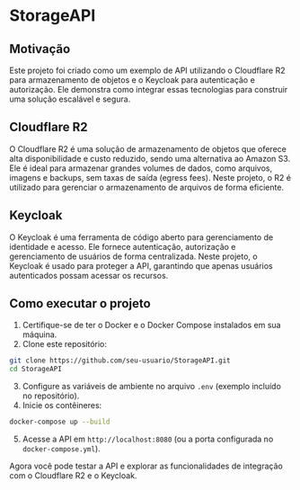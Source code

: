 # StorageAPI

## Motivação
Este projeto foi criado como um exemplo de API utilizando o Cloudflare R2 para armazenamento de objetos e o Keycloak para autenticação e autorização. Ele demonstra como integrar essas tecnologias para construir uma solução escalável e segura.

## Cloudflare R2
O Cloudflare R2 é uma solução de armazenamento de objetos que oferece alta disponibilidade e custo reduzido, sendo uma alternativa ao Amazon S3. Ele é ideal para armazenar grandes volumes de dados, como arquivos, imagens e backups, sem taxas de saída (egress fees). Neste projeto, o R2 é utilizado para gerenciar o armazenamento de arquivos de forma eficiente.

## Keycloak
O Keycloak é uma ferramenta de código aberto para gerenciamento de identidade e acesso. Ele fornece autenticação, autorização e gerenciamento de usuários de forma centralizada. Neste projeto, o Keycloak é usado para proteger a API, garantindo que apenas usuários autenticados possam acessar os recursos.

## Como executar o projeto

1. Certifique-se de ter o Docker e o Docker Compose instalados em sua máquina.
2. Clone este repositório:
  ```bash
  git clone https://github.com/seu-usuario/StorageAPI.git
  cd StorageAPI
  ```
3. Configure as variáveis de ambiente no arquivo `.env` (exemplo incluído no repositório).
4. Inicie os contêineres:
  ```bash
  docker-compose up --build
  ```
5. Acesse a API em `http://localhost:8080` (ou a porta configurada no `docker-compose.yml`).

Agora você pode testar a API e explorar as funcionalidades de integração com o Cloudflare R2 e o Keycloak.
